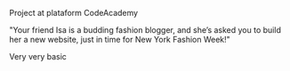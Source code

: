 Project at plataform CodeAcademy

"Your friend Isa is a budding fashion blogger, and she’s asked you to build her a new website, just in time for New York Fashion Week!"

Very very basic

